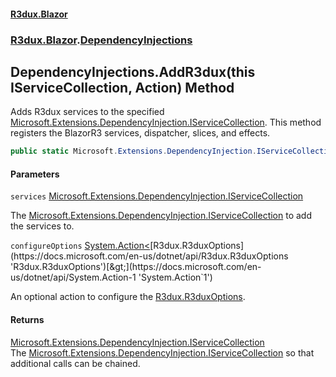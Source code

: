 #### [R3dux.Blazor](R3dux.Blazor.md 'R3dux.Blazor')
### [R3dux.Blazor](R3dux.Blazor.md#R3dux.Blazor 'R3dux.Blazor').[DependencyInjections](DependencyInjections.md 'R3dux.Blazor.DependencyInjections')

## DependencyInjections.AddR3dux(this IServiceCollection, Action<R3duxOptions>) Method

Adds R3dux services to the specified [Microsoft.Extensions.DependencyInjection.IServiceCollection](https://docs.microsoft.com/en-us/dotnet/api/Microsoft.Extensions.DependencyInjection.IServiceCollection 'Microsoft.Extensions.DependencyInjection.IServiceCollection'). This method registers the BlazorR3 services, dispatcher, slices, and effects.

```csharp
public static Microsoft.Extensions.DependencyInjection.IServiceCollection AddR3dux(this Microsoft.Extensions.DependencyInjection.IServiceCollection services, System.Action<R3dux.R3duxOptions>? configureOptions=null);
```
#### Parameters

<a name='R3dux.Blazor.DependencyInjections.AddR3dux(thisMicrosoft.Extensions.DependencyInjection.IServiceCollection,System.Action_R3dux.R3duxOptions_).services'></a>

`services` [Microsoft.Extensions.DependencyInjection.IServiceCollection](https://docs.microsoft.com/en-us/dotnet/api/Microsoft.Extensions.DependencyInjection.IServiceCollection 'Microsoft.Extensions.DependencyInjection.IServiceCollection')

The [Microsoft.Extensions.DependencyInjection.IServiceCollection](https://docs.microsoft.com/en-us/dotnet/api/Microsoft.Extensions.DependencyInjection.IServiceCollection 'Microsoft.Extensions.DependencyInjection.IServiceCollection') to add the services to.

<a name='R3dux.Blazor.DependencyInjections.AddR3dux(thisMicrosoft.Extensions.DependencyInjection.IServiceCollection,System.Action_R3dux.R3duxOptions_).configureOptions'></a>

`configureOptions` [System.Action&lt;](https://docs.microsoft.com/en-us/dotnet/api/System.Action-1 'System.Action`1')[R3dux.R3duxOptions](https://docs.microsoft.com/en-us/dotnet/api/R3dux.R3duxOptions 'R3dux.R3duxOptions')[&gt;](https://docs.microsoft.com/en-us/dotnet/api/System.Action-1 'System.Action`1')

An optional action to configure the [R3dux.R3duxOptions](https://docs.microsoft.com/en-us/dotnet/api/R3dux.R3duxOptions 'R3dux.R3duxOptions').

#### Returns
[Microsoft.Extensions.DependencyInjection.IServiceCollection](https://docs.microsoft.com/en-us/dotnet/api/Microsoft.Extensions.DependencyInjection.IServiceCollection 'Microsoft.Extensions.DependencyInjection.IServiceCollection')  
The [Microsoft.Extensions.DependencyInjection.IServiceCollection](https://docs.microsoft.com/en-us/dotnet/api/Microsoft.Extensions.DependencyInjection.IServiceCollection 'Microsoft.Extensions.DependencyInjection.IServiceCollection') so that additional calls can be chained.